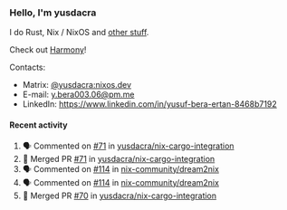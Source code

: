 ### Hello, I'm yusdacra

I do Rust, Nix / NixOS and [other stuff](https://yusdacra.gitlab.io/about).

Check out [Harmony](https://harmonyapp.io)!

Contacts:
- Matrix: [@yusdacra:nixos.dev](https://matrix.to/#/@yusdacra:nixos.dev)
- E-mail: y.bera003.06@pm.me
- LinkedIn: https://www.linkedin.com/in/yusuf-bera-ertan-8468b7192

#### Recent activity

<!--START_SECTION:activity-->
1. 🗣 Commented on [#71](https://github.com/yusdacra/nix-cargo-integration/issues/71) in [yusdacra/nix-cargo-integration](https://github.com/yusdacra/nix-cargo-integration)
2. 🎉 Merged PR [#71](https://github.com/yusdacra/nix-cargo-integration/pull/71) in [yusdacra/nix-cargo-integration](https://github.com/yusdacra/nix-cargo-integration)
3. 🗣 Commented on [#114](https://github.com/nix-community/dream2nix/issues/114) in [nix-community/dream2nix](https://github.com/nix-community/dream2nix)
4. 🗣 Commented on [#114](https://github.com/nix-community/dream2nix/issues/114) in [nix-community/dream2nix](https://github.com/nix-community/dream2nix)
5. 🎉 Merged PR [#70](https://github.com/yusdacra/nix-cargo-integration/pull/70) in [yusdacra/nix-cargo-integration](https://github.com/yusdacra/nix-cargo-integration)
<!--END_SECTION:activity-->

